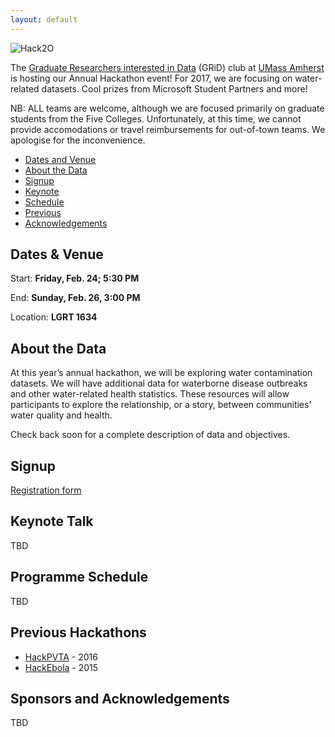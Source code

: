 ```yaml
---
layout: default
---
```


<link rel="stylesheet" href="https://maxcdn.bootstrapcdn.com/font-awesome/4.5.0/css/font-awesome.min.css">

![Hack2O](http://gridclub.io/Hack2O/assets/hack2ologo.png)

The [Graduate Researchers interested in Data](http://www.gridclub.io) (GRiD) club at [UMass Amherst](http://www.umass.edu) is hosting our Annual Hackathon event! For 2017, we are focusing on water-related datasets.  Cool prizes from Microsoft Student Partners and more!

NB: ALL teams are welcome, although we are focused primarily on graduate students from the Five Colleges. Unfortunately, at this time, we cannot provide accomodations or travel reimbursements for out-of-town teams. We apologise for the inconvenience.

- [Dates and Venue](#timeplace)
- [About the Data](#dataset)
- [Signup](#signup)
- [Keynote](#keynote)
- [Schedule](#programme)
- [Previous](#prevhack)
- [Acknowledgements](#ack)



## <a name="timeplace"></a> Dates & Venue 

Start: **Friday, Feb. 24; 5:30 PM**

End: **Sunday, Feb. 26, 3:00 PM**

Location: **LGRT 1634**

## <a name="dataset"></a> About the Data

At this year’s annual hackathon, we will be exploring water contamination datasets. We will have additional data for waterborne disease outbreaks and other water-related health statistics. These resources will allow participants to explore the relationship, or a story, between communities’ water quality and health. 

Check back soon for a complete description of data and objectives.


## <a name="signup"></a> Signup

[Registration form](https://docs.google.com/forms/d/e/1FAIpQLSfaGPM2AMbRzUOEENchr2A5HuQh3aUSdJDXX-qC4Ln3t0QCFQ/viewform) 


## <a name="keynote"></a> Keynote Talk
TBD

## <a name="keynote"></a> Programme Schedule
TBD

## <a name="prevhack"></a> Previous Hackathons
- [HackPVTA](http://gridclub.io/HackPVTA/) - 2016
- [HackEbola](http://gridclub.io/ebola-hackfest) - 2015

## <a name="ack"></a>Sponsors and Acknowledgements
TBD


